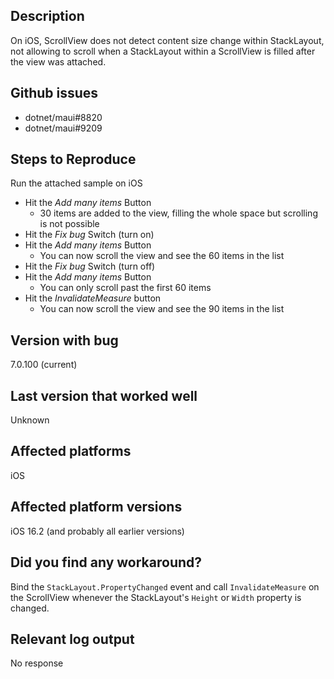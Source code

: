 ## Description

On iOS, ScrollView does not detect content size change within StackLayout,
not allowing to scroll when a StackLayout within a ScrollView is filled after
the view was attached.

## Github issues

* dotnet/maui#8820
* dotnet/maui#9209

## Steps to Reproduce

Run the attached sample on iOS
* Hit the _Add many items_ Button
  * 30 items are added to the view, filling the whole space but scrolling is not possible
* Hit the _Fix bug_ Switch (turn on)
* Hit the _Add many items_ Button
  * You can now scroll the view and see the 60 items in the list
* Hit the _Fix bug_ Switch (turn off)
* Hit the _Add many items_ Button
  * You can only scroll past the first 60 items
* Hit the _InvalidateMeasure_ button
  * You can now scroll the view and see the 90 items in the list

## Version with bug
7.0.100 (current)

## Last version that worked well
Unknown

## Affected platforms
iOS

## Affected platform versions
iOS 16.2 (and probably all earlier versions)

## Did you find any workaround?
Bind the `StackLayout.PropertyChanged` event and call `InvalidateMeasure` on the ScrollView
whenever the StackLayout's `Height` or `Width` property is changed.

## Relevant log output
No response